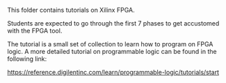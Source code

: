 This folder contains tutorials on Xilinx FPGA.

Students are expected to go through the first 7 phases to get accustomed
with the FPGA tool.



The tutorial is a small set of collection to learn how to program on FPGA logic. A more detailed tutorial on programmable logic can be found in the following link:

https://reference.digilentinc.com/learn/programmable-logic/tutorials/start

